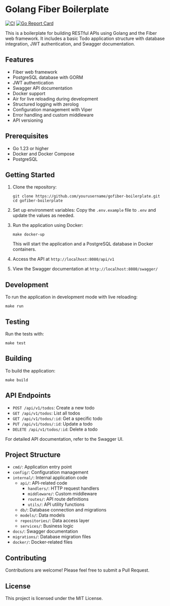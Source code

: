 # Golang Fiber Boilerplate

[![CI](https://github.com/netf/gofiber-boilerplate/actions/workflows/ci.yml/badge.svg)](https://github.com/netf/gofiber-boilerplate/actions/workflows/ci.yml)
[![Go Report Card](https://goreportcard.com/badge/github.com/netf/gofiber-boilerplate)](https://goreportcard.com/report/github.com/netf/gofiber-boilerplate)

This is a boilerplate for building RESTful APIs using Golang and the Fiber web framework. It includes a basic Todo application structure with database integration, JWT authentication, and Swagger documentation.

## Features

- Fiber web framework
- PostgreSQL database with GORM
- JWT authentication
- Swagger API documentation
- Docker support
- Air for live reloading during development
- Structured logging with zerolog
- Configuration management with Viper
- Error handling and custom middleware
- API versioning

## Prerequisites

- Go 1.23 or higher
- Docker and Docker Compose
- PostgreSQL

## Getting Started

1. Clone the repository:
   ```
   git clone https://github.com/yourusername/gofiber-boilerplate.git
   cd gofiber-boilerplate
   ```

2. Set up environment variables:
   Copy the `.env.example` file to `.env` and update the values as needed.

3. Run the application using Docker:
   ```
   make docker-up
   ```
   This will start the application and a PostgreSQL database in Docker containers.

4. Access the API at `http://localhost:8080/api/v1`

5. View the Swagger documentation at `http://localhost:8080/swagger/`

## Development

To run the application in development mode with live reloading:
```
make run
```

## Testing

Run the tests with:
```
make test
```

## Building

To build the application:
```
make build
```

## API Endpoints

- `POST /api/v1/todos`: Create a new todo
- `GET /api/v1/todos`: List all todos
- `GET /api/v1/todos/:id`: Get a specific todo
- `PUT /api/v1/todos/:id`: Update a todo
- `DELETE /api/v1/todos/:id`: Delete a todo

For detailed API documentation, refer to the Swagger UI.

## Project Structure

- `cmd/`: Application entry point
- `config/`: Configuration management
- `internal/`: Internal application code
  - `api/`: API-related code
    - `handlers/`: HTTP request handlers
    - `middleware/`: Custom middleware
    - `routes/`: API route definitions
    - `utils/`: API utility functions
  - `db/`: Database connection and migrations
  - `models/`: Data models
  - `repositories/`: Data access layer
  - `services/`: Business logic
- `docs/`: Swagger documentation
- `migrations/`: Database migration files
- `docker/`: Docker-related files

## Contributing

Contributions are welcome! Please feel free to submit a Pull Request.

## License

This project is licensed under the MIT License.
